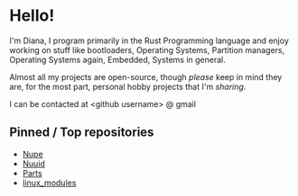 # Hello!

I'm Diana, I program primarily in the Rust Programming language and enjoy working on stuff like bootloaders, Operating Systems, Partition managers, Operating Systems again, Embedded, Systems in general.

Almost all my projects are open-source, though *please* keep in mind they are, for the most part, personal hobby projects that I'm *sharing*.

I can be contacted at \<github username> @ gmail

## Pinned / Top repositories

- [Nupe](https://github.com/DianaNites/nupe)
- [Nuuid](https://github.com/DianaNites/nuuid)
- [Parts](https://github.com/DianaNites/parts)
- [linux_modules](https://github.com/DianaNites/linux_modules)
